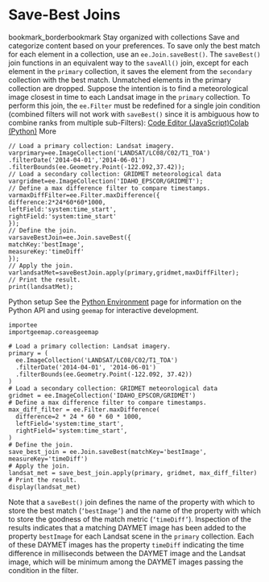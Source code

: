  
#  Save-Best Joins 
bookmark_borderbookmark Stay organized with collections  Save and categorize content based on your preferences. 
To save only the best match for each element in a collection, use an `ee.Join.saveBest()`. The `saveBest()` join functions in an equivalent way to the `saveAll()` join, except for each element in the `primary` collection, it saves the element from the `secondary` collection with the best match. Unmatched elements in the primary collection are dropped. Suppose the intention is to find a meteorological image closest in time to each Landsat image in the `primary` collection. To perform this join, the `ee.Filter` must be redefined for a single join condition (combined filters will not work with `saveBest()` since it is ambiguous how to combine ranks from multiple sub-Filters):
[Code Editor (JavaScript)](https://developers.google.com/earth-engine/guides/joins_save_best#code-editor-javascript-sample)[Colab (Python)](https://developers.google.com/earth-engine/guides/joins_save_best#colab-python-sample) More
```
// Load a primary collection: Landsat imagery.
varprimary=ee.ImageCollection('LANDSAT/LC08/C02/T1_TOA')
.filterDate('2014-04-01','2014-06-01')
.filterBounds(ee.Geometry.Point(-122.092,37.42));
// Load a secondary collection: GRIDMET meteorological data
vargridmet=ee.ImageCollection('IDAHO_EPSCOR/GRIDMET');
// Define a max difference filter to compare timestamps.
varmaxDiffFilter=ee.Filter.maxDifference({
difference:2*24*60*60*1000,
leftField:'system:time_start',
rightField:'system:time_start'
});
// Define the join.
varsaveBestJoin=ee.Join.saveBest({
matchKey:'bestImage',
measureKey:'timeDiff'
});
// Apply the join.
varlandsatMet=saveBestJoin.apply(primary,gridmet,maxDiffFilter);
// Print the result.
print(landsatMet);
```
Python setup
See the [ Python Environment](https://developers.google.com/earth-engine/guides/python_install) page for information on the Python API and using `geemap` for interactive development.
```
importee
importgeemap.coreasgeemap
```
```
# Load a primary collection: Landsat imagery.
primary = (
  ee.ImageCollection('LANDSAT/LC08/C02/T1_TOA')
  .filterDate('2014-04-01', '2014-06-01')
  .filterBounds(ee.Geometry.Point(-122.092, 37.42))
)
# Load a secondary collection: GRIDMET meteorological data
gridmet = ee.ImageCollection('IDAHO_EPSCOR/GRIDMET')
# Define a max difference filter to compare timestamps.
max_diff_filter = ee.Filter.maxDifference(
  difference=2 * 24 * 60 * 60 * 1000,
  leftField='system:time_start',
  rightField='system:time_start',
)
# Define the join.
save_best_join = ee.Join.saveBest(matchKey='bestImage', measureKey='timeDiff')
# Apply the join.
landsat_met = save_best_join.apply(primary, gridmet, max_diff_filter)
# Print the result.
display(landsat_met)
```

Note that a `saveBest()` join defines the name of the property with which to store the best match (`‘bestImage’`) and the name of the property with which to store the goodness of the match metric (`‘timeDiff’`). Inspection of the results indicates that a matching DAYMET image has been added to the property `bestImage` for each Landsat scene in the `primary` collection. Each of these DAYMET images has the property `timeDiff` indicating the time difference in milliseconds between the DAYMET image and the Landsat image, which will be minimum among the DAYMET images passing the condition in the filter.
